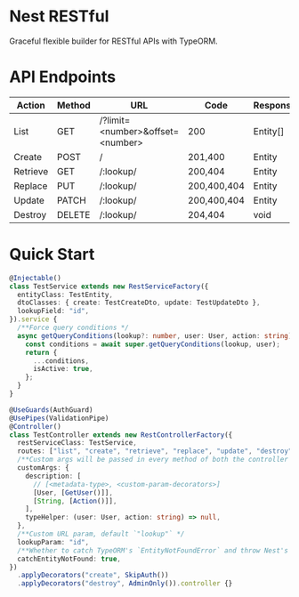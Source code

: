 # Nest RESTful

Graceful flexible builder for RESTful APIs with TypeORM.

# API Endpoints

| Action   | Method | URL                                  | Code        | Response |
| -------- | ------ | ------------------------------------ | ----------- | -------- |
| List     | GET    | /?limit=\<number\>&offset=\<number\> | 200         | Entity[] |
| Create   | POST   | /                                    | 201,400     | Entity   |
| Retrieve | GET    | /:lookup/                            | 200,404     | Entity   |
| Replace  | PUT    | /:lookup/                            | 200,400,404 | Entity   |
| Update   | PATCH  | /:lookup/                            | 200,400,404 | Entity   |
| Destroy  | DELETE | /:lookup/                            | 204,404     | void     |

# Quick Start

```ts
@Injectable()
class TestService extends new RestServiceFactory({
  entityClass: TestEntity,
  dtoClasses: { create: TestCreateDto, update: TestUpdateDto },
  lookupField: "id",
}).service {
  /**Force query conditions */
  async getQueryConditions(lookup?: number, user: User, action: string) {
    const conditions = await super.getQueryConditions(lookup, user);
    return {
      ...conditions,
      isActive: true,
    };
  }
}
```

```ts
@UseGuards(AuthGuard)
@UsePipes(ValidationPipe)
@Controller()
class TestController extends new RestControllerFactory({
  restServiceClass: TestService,
  routes: ["list", "create", "retrieve", "replace", "update", "destroy"],
  /**Custom args will be passed in every method of both the controller and the service */
  customArgs: {
    description: [
      // [<metadata-type>, <custom-param-decorators>]
      [User, [GetUser()]],
      [String, [Action()]],
    ],
    typeHelper: (user: User, action: string) => null,
  },
  /**Custom URL param, default `"lookup"` */
  lookupParam: "id",
  /**Whether to catch TypeORM's `EntityNotFoundError` and throw Nest's `NotFoundException` instead, default `true` */
  catchEntityNotFound: true,
})
  .applyDecorators("create", SkipAuth())
  .applyDecorators("destroy", AdminOnly()).controller {}
```
